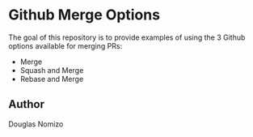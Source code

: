 # Github Merge Options

The goal of this repository is to provide examples of using the 3 Github options available for merging PRs:
- Merge
- Squash and Merge
- Rebase and Merge


## Author

Douglas Nomizo
